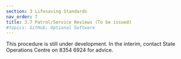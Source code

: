 ```yaml
---
section: 3 Lifesaving Standards
nav_order: 7
title: 3.7 Patrol/Service Reviews (To be issued)
#topics: GitHub; Optional Software
---
```


This procedure is still under development. In the interim, contact State Operations Centre on 8354 6924 for advice.